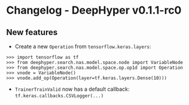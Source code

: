 # Changelog - DeepHyper v0.1.1-rc0

## New features

* Create a new `Operation` from `tensorflow.keras.layers`:

```
>>> import tensorflow as tf
>>> from deephyper.search.nas.model.space.node import VariableNode
>>> from deephyper.search.nas.model.space.op.op1d import Operation
>>> vnode = VariableNode()
>>> vnode.add_op(Operation(layer=tf.keras.layers.Dense(10)))
```

* `TrainerTrainValid` now has a default callback: `tf.keras.callbacks.CSVLogger(...)`
